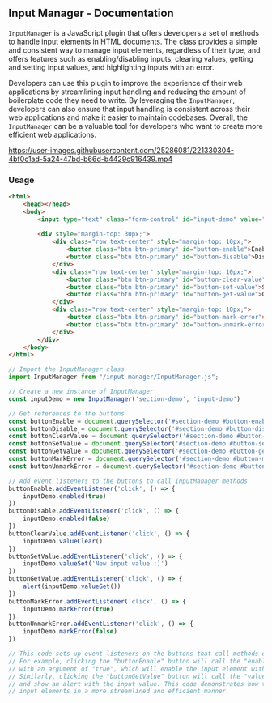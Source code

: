 ## Input Manager - Documentation

`InputManager` is a JavaScript plugin that offers developers a set of methods to handle input elements in HTML documents. The class provides a simple and consistent way to manage input elements, regardless of their type, and offers features such as enabling/disabling inputs, clearing values, getting and setting input values, and highlighting inputs with an error.

Developers can use this plugin to improve the experience of their web applications by streamlining input handling and reducing the amount of boilerplate code they need to write. By leveraging the `InputManager`, developers can also ensure that input handling is consistent across their web applications and make it easier to maintain codebases. Overall, the `InputManager` can be a valuable tool for developers who want to create more efficient web applications.



https://user-images.githubusercontent.com/25286081/221330304-4bf0c1ad-5a24-47bd-b66d-b4429c916439.mp4



### Usage

```html
<html>
    <head></head>
    <body>
        <input type="text" class="form-control" id="input-demo" value="Lorem ipsum dolor sit amet.">
    
        <div style="margin-top: 30px;">
            <div class="row text-center" style="margin-top: 10px;">
                <button class="btn btn-primary" id="button-enable">Enable Input</button>
                <button class="btn btn-primary" id="button-disable">Disable Input</button>
            </div>
            <div class="row text-center" style="margin-top: 10px;">
                <button class="btn btn-primary" id="button-clear-value">Clear Value</button>
                <button class="btn btn-primary" id="button-set-value">Set Value</button>
                <button class="btn btn-primary" id="button-get-value">Get Value</button>
            </div>
            <div class="row text-center" style="margin-top: 10px;">
                <button class="btn btn-primary" id="button-mark-error">Mark Error</button>
                <button class="btn btn-primary" id="button-unmark-error">Unmark Error</button>
            </div>
        </div>
    </body>
</html>
```

```javascript
// Import the InputManager class
import InputManager from "/input-manager/InputManager.js";

// Create a new instance of InputManager
const inputDemo = new InputManager('section-demo', 'input-demo')

// Get references to the buttons
const buttonEnable = document.querySelector('#section-demo #button-enable')
const buttonDisable = document.querySelector('#section-demo #button-disable')
const buttonClearValue = document.querySelector('#section-demo #button-clear-value')
const buttonSetValue = document.querySelector('#section-demo #button-set-value')
const buttonGetValue = document.querySelector('#section-demo #button-get-value')
const buttonMarkError = document.querySelector('#section-demo #button-mark-error')
const buttonUnmarkError = document.querySelector('#section-demo #button-unmark-error')

// Add event listeners to the buttons to call InputManager methods
buttonEnable.addEventListener('click', () => {
    inputDemo.enabled(true)
})
buttonDisable.addEventListener('click', () => {
    inputDemo.enabled(false)
})
buttonClearValue.addEventListener('click', () => {
    inputDemo.valueClear()
})
buttonSetValue.addEventListener('click', () => {
    inputDemo.valueSet('New input value :)')
})
buttonGetValue.addEventListener('click', () => {
    alert(inputDemo.valueGet())
})
buttonMarkError.addEventListener('click', () => {
    inputDemo.markError(true)
})
buttonUnmarkError.addEventListener('click', () => {
    inputDemo.markError(false)
})

// This code sets up event listeners on the buttons that call methods on the InputManager instance.
// For example, clicking the "buttonEnable" button will call the "enabled" method on the "inputDemo" instance
// with an argument of "true", which will enable the input element with the ID "input-demo".
// Similarly, clicking the "buttonGetValue" button will call the "valueGet" method on the "inputDemo" instance
// and show an alert with the input value. This code demonstrates how the InputManager can be used to handle
// input elements in a more streamlined and efficient manner.
```
